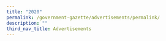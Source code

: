 ```yaml
---
title: "2020"
permalink: /government-gazette/advertisements/permalink/
description: ""
third_nav_title: Advertisements
---
```

